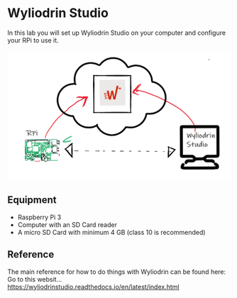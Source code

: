# Wyliodrin Studio

In this lab you will set up Wyliodrin Studio on your computer and configure your RPi to use it.

![Wyliodrin](./img/main.png)

## Equipment
- Raspberry Pi 3
- Computer with an SD Card reader
- A micro SD Card with minimum 4 GB (class 10 is recommended)

## Reference
The main reference for how to do things with Wyliodrin can be found here:
Go to this websit...
https://wyliodrinstudio.readthedocs.io/en/latest/index.html

